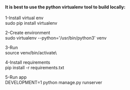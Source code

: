 #### It is best to use the python virtualenv tool to build locally:

1-Install virtual env\
sudo pip install virtualenv

2-Create environment\
sudo virtualenv --python='/usr/bin/python3' venv

3-Run\
source venv/bin/activate\

4-Install requirements\
pip install -r requirements.txt

5-Run app\
DEVELOPMENT=1 python manage.py runserver
